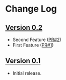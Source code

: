 Change Log
==========

[Version 0.2](https://github.com/novoda/gradle-plugin-release-plugin/releases/tag/v0.2)
--------------------------

- Second Feature ([PR#2](https://github.com/novoda/gradle-plugin-release-plugin/pull/2))
- First Feature ([PR#1](https://github.com/novoda/gradle-plugin-release-plugin/pull/1))

[Version 0.1](https://github.com/novoda/gradle-plugin-release-plugin/releases/tag/v0.1)
--------------------------

- Initial release.
